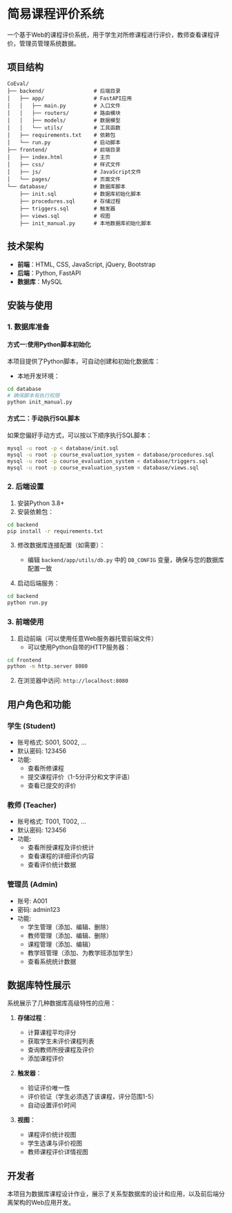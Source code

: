 # 简易课程评价系统

一个基于Web的课程评价系统，用于学生对所修课程进行评价，教师查看课程评价，管理员管理系统数据。

## 项目结构

```
CoEval/
├── backend/                # 后端目录
│   ├── app/                # FastAPI应用
│   │   ├── main.py         # 入口文件
│   │   ├── routers/        # 路由模块
│   │   ├── models/         # 数据模型
│   │   └── utils/          # 工具函数
│   ├── requirements.txt    # 依赖包
│   └── run.py              # 启动脚本
├── frontend/               # 前端目录  
│   ├── index.html          # 主页
│   ├── css/                # 样式文件
│   ├── js/                 # JavaScript文件
│   └── pages/              # 页面文件
└── database/               # 数据库脚本
    ├── init.sql            # 数据库初始化脚本
    ├── procedures.sql      # 存储过程
    ├── triggers.sql        # 触发器
    ├── views.sql           # 视图
    ├── init_manual.py      # 本地数据库初始化脚本
```

## 技术架构

- **前端**：HTML, CSS, JavaScript, jQuery, Bootstrap
- **后端**：Python, FastAPI
- **数据库**：MySQL

## 安装与使用

### 1. 数据库准备

#### 方式一:使用Python脚本初始化

本项目提供了Python脚本，可自动创建和初始化数据库：

- 本地开发环境：

```bash
cd database
# 确保脚本有执行权限
python init_manual.py
```


#### 方式二：手动执行SQL脚本

如果您偏好手动方式，可以按以下顺序执行SQL脚本：

```bash
mysql -u root -p < database/init.sql
mysql -u root -p course_evaluation_system < database/procedures.sql
mysql -u root -p course_evaluation_system < database/triggers.sql
mysql -u root -p course_evaluation_system < database/views.sql
```

### 2. 后端设置

1. 安装Python 3.8+
2. 安装依赖包：

```bash
cd backend
pip install -r requirements.txt
```

3. 修改数据库连接配置（如需要）：
   - 编辑 `backend/app/utils/db.py` 中的 `DB_CONFIG` 变量，确保与您的数据库配置一致

4. 启动后端服务：

```bash
cd backend
python run.py
```

### 3. 前端使用

1. 启动前端（可以使用任意Web服务器托管前端文件）
   - 可以使用Python自带的HTTP服务器：

```bash
cd frontend
python -m http.server 8080
```

2. 在浏览器中访问: `http://localhost:8080`



## 用户角色和功能

### 学生 (Student)
- 账号格式: S001, S002, ...
- 默认密码: 123456
- 功能:
  - 查看所修课程
  - 提交课程评价（1-5分评分和文字评语）
  - 查看已提交的评价

### 教师 (Teacher)
- 账号格式: T001, T002, ...
- 默认密码: 123456
- 功能:
  - 查看所授课程及评价统计
  - 查看课程的详细评价内容
  - 查看评价统计数据

### 管理员 (Admin)
- 账号: A001
- 密码: admin123
- 功能:
  - 学生管理（添加、编辑、删除）
  - 教师管理（添加、编辑、删除）
  - 课程管理（添加、编辑）
  - 教学班管理（添加、为教学班添加学生）
  - 查看系统统计数据

## 数据库特性展示

系统展示了几种数据库高级特性的应用：

1. **存储过程**：
   - 计算课程平均评分
   - 获取学生未评价课程列表
   - 查询教师所授课程及评价
   - 添加课程评价

2. **触发器**：
   - 验证评价唯一性
   - 评价验证（学生必须选了该课程，评分范围1-5）
   - 自动设置评价时间

3. **视图**：
   - 课程评价统计视图
   - 学生选课与评价视图
   - 教师课程评价详情视图

## 开发者

本项目为数据库课程设计作业，展示了关系型数据库的设计和应用，以及前后端分离架构的Web应用开发。 